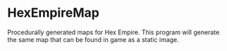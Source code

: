 # HexEmpireMap

Procedurally generated maps for Hex Empire. This program will generate the same map that can be found in game as a static image.